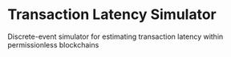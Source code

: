 # Transaction Latency Simulator
Discrete-event simulator for estimating transaction latency within permissionless blockchains
